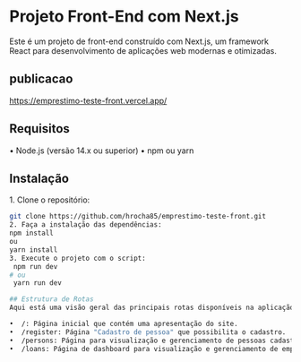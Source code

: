 # Projeto Front-End com Next.js

Este é um projeto de front-end construído com Next.js, um framework React para desenvolvimento de aplicações web modernas e otimizadas.

## publicacao

https://emprestimo-teste-front.vercel.app/

## Requisitos

•⁠  ⁠Node.js (versão 14.x ou superior)
•⁠  ⁠npm ou yarn

## Instalação

1.⁠ ⁠Clone o repositório:
   ```bash
   git clone https://github.com/hrocha85/emprestimo-teste-front.git
2.⁠ ⁠Faça a instalação das dependências:
   npm install 
   ou
   yarn install
3.⁠ ⁠Execute o projeto com o script:
   ⁠ npm run dev ⁠
   # ou
   ⁠ yarn run dev ⁠

## Estrutura de Rotas
Aqui está uma visão geral das principais rotas disponíveis na aplicação:

•⁠  ⁠/: Página inicial que contém uma apresentação do site.
•⁠  ⁠/register: Página "Cadastro de pessoa" que possibilita o cadastro.
•⁠  ⁠/persons: Página para visualização e gerenciamento de pessoas cadastradas.
•⁠  ⁠/loans: Página de dashboard para visualização e gerenciamento de empréstimos, com a possibilidade de pagamento do empréstimo na tabela.